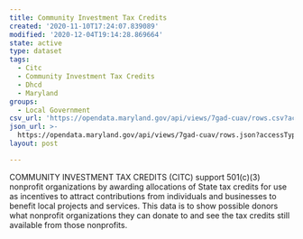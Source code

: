 ```yaml
---
title: Community Investment Tax Credits
created: '2020-11-10T17:24:07.839089'
modified: '2020-12-04T19:14:28.869664'
state: active
type: dataset
tags:
  - Citc
  - Community Investment Tax Credits
  - Dhcd
  - Maryland
groups:
  - Local Government
csv_url: 'https://opendata.maryland.gov/api/views/7gad-cuav/rows.csv?accessType=DOWNLOAD'
json_url: >-
  https://opendata.maryland.gov/api/views/7gad-cuav/rows.json?accessType=DOWNLOAD
layout: post

---
```

COMMUNITY INVESTMENT TAX CREDITS (CITC) support 501(c)(3) nonprofit organizations by awarding allocations of State tax credits for use as incentives to attract contributions from individuals and businesses to benefit local projects and services.
This data is to show possible donors what nonprofit organizations they can donate to and see the tax credits still available from those nonprofits.
